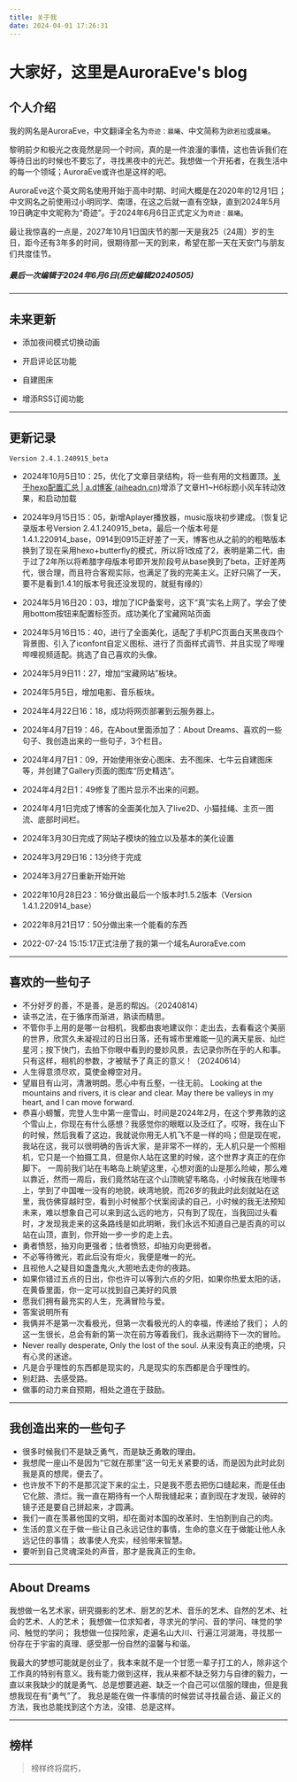 ```yaml
---
title: 关于我
date: 2024-04-01 17:26:31
---
```


# 大家好，这里是AuroraEve's blog

## 个人介绍

​	我的网名是AuroraEve，中文翻译全名为`奇迹：晨曦`、中文简称为`欧若拉`或`晨曦`。

​	黎明前夕和极光之夜竟然是同一个时间，真的是一件浪漫的事情，这也告诉我们在等待日出的时候也不要忘了，寻找黑夜中的光芒。我想做一个开拓者，在我生活中的每一个领域；AuroraEve或许也是这样的吧。

​	AuroraEve这个英文网名使用开始于高中时期、时间大概是在2020年的12月1日；中文网名之前使用过小明同学、南璟，在这之后就一直有空缺，直到2024年5月19日确定中文昵称为“奇迹”。于2024年6月6日正式定义为`奇迹：晨曦`。

​	最让我惊喜的一点是，2027年10月1日国庆节的那一天是我25（24周）岁的生日，距今还有3年多的时间，很期待那一天的到来，希望在那一天在天安门与朋友们共度佳节。

##### 最后一次编辑于2024年6月6日(历史编辑20240505)

---

## 未来更新

+ 添加夜间模式切换动画

+ 开启评论区功能

+ 自建图床

+ 增添RSS订阅功能

---

## 更新记录

`Version 2.4.1.240915_beta`

- 2024年10月5日10：25，优化了文章目录结构，将一些有用的文档置顶。[关于hexo配置汇总 | a.d博客 (aiheadn.cn)](https://blog.aiheadn.cn/archives/1b4c065d.html)增添了文章H1~H6标题小风车转动效果，和启动加载

- 2024年9月15日15：05，新增Aplayer播放器，music版块初步建成。（恢复记录版本号Version 2.4.1.240915_beta，最后一个版本号是1.4.1.220914_base，0914到0915正好差了一天，博客也从之前的的粗略版本换到了现在采用hexo+butterfly的模式，所以将1改成了2，表明是第二代，由于过了2年所以将希腊字母版本号即开发阶段号从base换到了beta，正好差两代，很合理，而且符合客观实际，也满足了我的完美主义。正好只隔了一天，要不是看到1.4.1的版本号我还没发现的，就挺有缘的）

- 2024年5月16日20：03，增加了ICP备案号，这下“真”实名上网了。学会了使用bottom按钮来配置标签页。成功美化了宝藏网站页面

- 2024年5月16日15：40，进行了全面美化，适配了手机PC页面白天黑夜四个背景图、引入了iconfont自定义图标、进行了页面样式调节、并且实现了哔哩哔哩视频适配。挑选了自己喜欢的头像。

- 2024年5月9日11：27，增加“宝藏网站”板块。

- 2024年5月5日，增加电影、音乐板块。

- 2024年4月22日16：18，成功将网页部署到云服务器上。

- 2024年4月7日19：46，在About里面添加了：About Dreams、喜欢的一些句子、我创造出来的一些句子，3个栏目。

- 2024年4月7日1：09，开始使用张安心图床、去不图床、七牛云自建图床等，并创建了Gallery页面的图库“历史精选”。

- 2024年4月2日1：49修复了图片显示不出来的问题。

- 2024年4月1日完成了博客的全面美化加入了live2D、小猫挂绳、主页一图流、底部时间栏。

- 2024年3月30日完成了网站子模块的独立以及基本的美化设置

- 2024年3月29日16：13分终于完成

- 2024年3月27日重新开始开始

- 2022年10月28日23：16分做出最后一个版本时1.5.2版本（Version 1.4.1.220914_base）

- 2022年8月21日17：50分做出来一个能看的东西

- 2022-07-24 15:15:17正式注册了我的第一个域名AuroraEve.com

---

## 喜欢的一些句子

- 不分好歹的善，不是善，是恶的帮凶。（20240814）
- 读书之法，在于循序而渐进，熟读而精思。
- 不管你手上用的是哪一台相机，我都由衷地建议你：走出去，去看看这个美丽的世界，欣赏久未凝视过的日出日落，还有城市里难能一见的满天星辰、灿烂星河；按下快门，去拍下你眼中看到的曼妙风景，去记录你所在乎的人和事。只有这样，相机的参数，才被赋予了真正的意义！（20240614）
- 人生得意须尽欢，莫使金樽空对月。
- 望眉目有山河，清澈明朗。愿心中有丘壑，一往无前。
  Looking at the mountains and rivers, it is clear and clear. May there be valleys in my heart, and I can move forward.
- 恭喜小螃蟹，完登人生中第一座雪山，时间是2024年2月，在这个罗弗敦的这个雪山上，你现在有什么感想？我感觉你的眼眶以及泛红了。哎呀，我在山下的时候，然后我看了这边，我就说你用无人机飞不是一样的吗；但是现在呢，我站在这，我可以很明确的告诉大家，是非常不一样的，无人机只是一个照相机，它只是一个拍摄工具，但是你人站在这里的时候，这个世界才真正的在你脚下。
  一周前我们站在韦略岛上眺望这里，心想对面的山是那么险峻，那么难以靠近，然而一周后，我们竟然站在这个山顶眺望韦略岛，小时候我在地理书上，学到了中国唯一没有的地貌，峡湾地貌，而26岁的我此时此刻就站在这里，我仿佛穿越时空，看到小时候那个伏案阅读的自己，小时候的我无法预知未来，难以想象自己可以来到这么远的地方，只有到了现在，当我回过头看时，才发现我走来的这条路线是如此明晰，我们永远不知道自己是否真的可以站在山顶，直到，你开始一步一步的走上去。
- 勇者愤怒，抽刃向更强者；怯者愤怒，却抽刃向更弱者。
- 不必等待微光，若此后没有炬火，我便是唯一的光。
- 且视他人之疑目如盏盏鬼火,大胆地去走你的夜路。
- 如果你错过五点的日出，你也许可以等到六点的夕阳，如果你热爱太阳的话，在黄昏里面，你一定可以找到自己美好的风景
- 愿我们拥有最充实的人生，充满冒险与爱。
- 答案说明所有
- 我俩并不是第一次看极光，但第一次看极光的人的幸福，传递给了我们；
  人的这一生很长，总会有新的第一次在前方等着我们，我永远期待下一次的冒险。
- Never really desperate, Only the lost of the soul.
  从来没有真正的绝境，只有心灵的迷途。
- 凡是合乎理性的东西都是现实的，凡是现实的东西都是合乎理性的。
- 别赶路、去感受路。
- 做事的动力来自预期，相处之道在于鼓励。

---

## 我创造出来的一些句子

- 很多时候我们不是缺乏勇气，而是缺乏勇敢的理由。
- 我想爬一座山不是因为“它就在那里”这一句无关紧要的话，而是因为此时此刻我是真的想爬，便去了。
- 也许放不下的不是那沉淀下来的尘土，只是我不愿去把伤口缝起来，而是任由它化脓、溃烂。我一直在期待有一个人帮我缝起来；直到现在才发现，破碎的镜子还是要自己拼起来，才圆满。
- 我们一直在羡慕他国的文明，却在面对本国的改革时、生怕割到自己的肉。
- 生活的意义在于做一些让自己永远记住的事情，生命的意义在于做能让他人永远记住的事情；
  故事使人充实，经验带来智慧。
- 要听到自己灵魂深处的声音，那才是我真正的生命。

---

## About Dreams

我想做一名艺术家，研究摄影的艺术、厨艺的艺术、音乐的艺术、自然的艺术、社会的艺术、人的艺术；
我想做一位求知者，寻求光的学问、音的学问、味觉的学问、触觉的学问；
我想做一位探险家，走遍名山大川、行遍江河湖海，寻找那一份存在于宇宙的真理、感受那一份自然的温馨与和谐。

我最大的梦想可能就是创业了，我本来就不是一个甘愿一辈子打工的人，除非这个工作真的特别有意义。我有能力做到这样，我从来都不缺乏努力与自律的毅力，一直以来我缺少的就是勇气、总是想要逃避、缺乏一个自己可以信服的理由，但是我想我现在有“勇气”了。
我总是能在做一件事情的时候尝试寻找最合适、最正义的方法，我也总能找到这个方法，没错、总是这样。

---

## 榜样

> 榜样终将腐朽，
